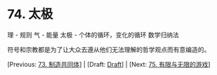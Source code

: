 # 74. 太极

理 - 规则
气 - 能量
太极 - 个体的循环，变化的循环
数学归纳法

符号和宗教都是为了让大众去遵从他们无法理解的哲学观点而有意编造的。

[Previous: [73. 制造共同体](73.md)] | [Draft: [Draft](../Draft.md)] | [Next: [75. 有限与无限的游戏](75.md)]
